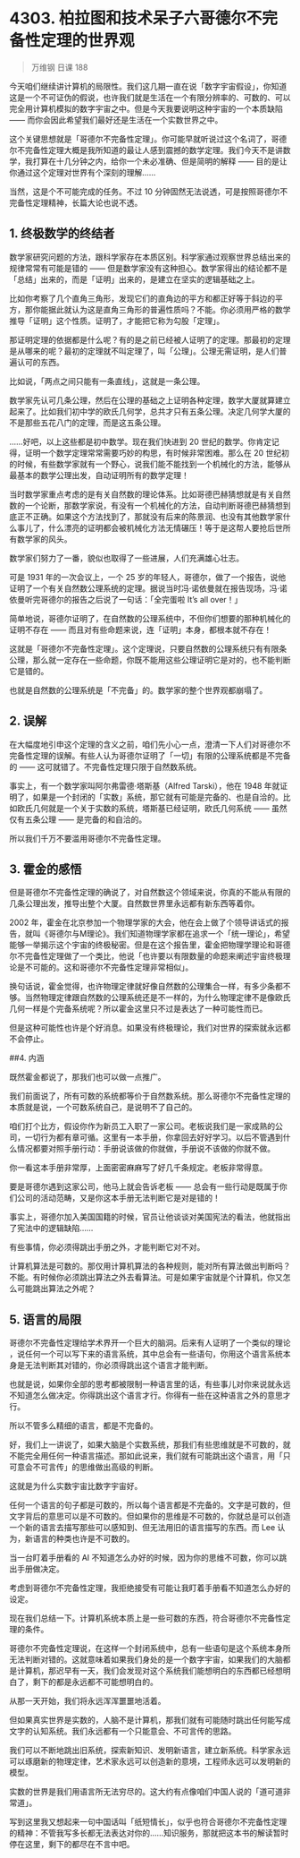 # 4303. 柏拉图和技术呆子六哥德尔不完备性定理的世界观

> 万维钢 日课 188

今天咱们继续讲计算机的局限性。我们这几期一直在说「数字宇宙假设」，你知道这是一个不可证伪的假说，也许我们就是生活在一个有限分辨率的、可数的、可以完全用计算机模拟的数字宇宙之中。但是今天我要说明这种宇宙的一个本质缺陷 —— 而你会因此希望我们最好还是生活在一个实数世界之中。

这个关键思想就是「哥德尔不完备性定理」。你可能早就听说过这个名词了，哥德尔不完备性定理大概是我所知道的最让人感到震撼的数学定理。我们今天不是讲数学，我打算在十几分钟之内，给你一个未必准确、但是简明的解释 —— 目的是让你通过这个定理对世界有个深刻的理解……

当然，这是个不可能完成的任务。不过 10 分钟固然无法说透，可是按照哥德尔不完备性定理精神，长篇大论也说不透。

## 1. 终极数学的终结者

数学家研究问题的方法，跟科学家存在本质区别。科学家通过观察世界总结出来的规律常常有可能是错的 —— 但是数学家没有这种担心。数学家得出的结论都不是「总结」出来的，而是「证明」出来的，是建立在坚实的逻辑基础之上。

比如你考察了几个直角三角形，发现它们的直角边的平方和都正好等于斜边的平方，那你能据此就认为这是直角三角形的普遍性质吗？不能。你必须用严格的数学推导「证明」这个性质。证明了，才能把它称为勾股「定理」。

那证明定理的依据都是什么呢？有的是之前已经被人证明了的定理。那最初的定理是从哪来的呢？最初的定理就不叫定理了，叫「公理」。公理无需证明，是人们普遍认可的东西。

比如说，「两点之间只能有一条直线」，这就是一条公理。

数学家先认可几条公理，然后在公理的基础之上证明各种定理，数学大厦就算建立起来了。比如我们初中学的欧氏几何学，总共才只有五条公理。决定几何学大厦的不是那些五花八门的定理，而是这五条公理。

……好吧，以上这些都是初中数学。现在我们快进到 20 世纪的数学。你肯定记得，证明一个数学定理常常需要巧妙的构思，有时候非常困难。那么在 20 世纪初的时候，有些数学家就有一个野心，说我们能不能找到一个机械化的方法，能够从最基本的数学公理出发，自动证明所有的数学定理！

当时数学家重点考虑的是有关自然数的理论体系。比如哥德巴赫猜想就是有关自然数的一个论断，那数学家说，有没有一个机械化的方法，自动判断哥德巴赫猜想到底正不正确。如果这个方法找到了，那就没有后来的陈景润、也没有其他数学家什么事儿了，什么漂亮的证明都会被机械化方法无情碾压！等于是这帮人要抢后世所有数学家的风头。

数学家们努力了一番，貌似也取得了一些进展，人们充满雄心壮志。

可是 1931 年的一次会议上，一个 25 岁的年轻人，哥德尔，做了一个报告，说他证明了一个有关自然数公理系统的定理。据说当时冯·诺依曼就在报告现场，冯·诺依曼听完哥德尔的报告之后说了一句话：「全完蛋啦 It’s all over！」

简单地说，哥德尔证明了，在自然数的公理系统中，不但你们想要的那种机械化的证明不存在 —— 而且对有些命题来说，连「证明」本身，都根本就不存在！

这就是「哥德尔不完备性定理」。这个定理说，只要自然数的公理系统只有有限条公理，那么就一定存在一些命题，你既不能用这些公理证明它是对的，也不能判断它是错的。

也就是自然数的公理系统是「不完备」的。数学家的整个世界观都崩塌了。

## 2. 误解

在大幅度地引申这个定理的含义之前，咱们先小心一点，澄清一下人们对哥德尔不完备性定理的误解。有些人认为哥德尔证明了「一切」有限的公理系统都是不完备的 —— 这可就错了。不完备性定理只限于自然数系统。

事实上，有一个数学家叫阿尔弗雷德·塔斯基（Alfred Tarski），他在 1948 年就证明了，如果是一个封闭的「实数」系统，那它就有可能是完备的、也是自洽的。比如欧氏几何就是一个关于实数的系统，塔斯基已经证明，欧氏几何系统 —— 虽然仅有五条公理 —— 是完备的和自洽的。

所以我们千万不要滥用哥德尔不完备性定理。

## 3. 霍金的感悟

但是哥德尔不完备性定理的确说了，对自然数这个领域来说，你真的不能从有限的几条公理出发，推导出整个大厦。自然数世界里永远都有新东西等着你。

2002 年，霍金在北京参加一个物理学家的大会，他在会上做了个领导讲话式的报告，就叫《哥德尔与M理论》。我们知道物理学家都在追求一个「统一理论」，希望能够一举揭示这个宇宙的终极秘密。但是在这个报告里，霍金把物理学理论和哥德尔不完备性定理做了一个类比，他说「也许要以有限数量的命题来阐述宇宙终极理论是不可能的。这和哥德尔不完备性定理非常相似」。

换句话说，霍金觉得，也许物理定律就好像自然数的公理集合一样，有多少条都不够。当然物理定律跟自然数的公理系统还是不一样的，为什么物理定律不是像欧氏几何一样是个完备系统呢？所以霍金这里只不过是表达了一种可能性而已。

但是这种可能性也许是个好消息。如果没有终极理论，我们对世界的探索就永远都不会停止。

##4. 内涵

既然霍金都说了，那我们也可以做一点推广。

我们前面说了，所有可数的系统都等价于自然数系统。那么哥德尔不完备性定理的本质就是说，一个可数系统自己，是说明不了自己的。

咱们打个比方，假设你作为新员工入职了一家公司。老板说我们是一家成熟的公司，一切行为都有章可循。这里有一本手册，你拿回去好好学习。以后不管遇到什么情况都要对照手册行动：手册说该做的你就做，手册说不该做的你就不做。

你一看这本手册非常厚，上面密密麻麻写了好几千条规定。老板非常得意。

要是哥德尔遇到这家公司，他马上就会告诉老板 —— 总会有一些行动是既属于你们公司的活动范畴，又是你这本手册无法判断它是对是错的！

事实上，哥德尔加入美国国籍的时候，官员让他谈谈对美国宪法的看法，他就指出了宪法中的逻辑缺陷……

有些事情，你必须得跳出手册之外，才能判断它对不对。

计算机算法是可数的。那仅用计算机算法的各种规则，能对所有算法做出判断吗？不能。有时候你必须跳出算法之外去看算法。可是如果宇宙就是个计算机，你又怎么可能跳出算法之外呢？

## 5. 语言的局限

哥德尔不完备性定理给学术界开一个巨大的脑洞。后来有人证明了一个类似的理论 ，说任何一个可以写下来的语言系统，其中总会有一些语句，你用这个语言系统本身是无法判断其对错的，你必须得跳出这个语言才能判断。

也就是说，如果你全部的思考都被限制一种语言里的话，有些事儿对你来说就永远不知道怎么做决定。你得跳出这个语言才行。你得有一些在这种语言之外的意思才行。

所以不管多么精细的语言，都是不完备的。

好，我们上一讲说了，如果大脑是个实数系统，那我们有些思维就是不可数的，就不能完全用任何一种语言描述。那如此说来，我们就有可能跳出这个语言，用「只可意会不可言传」的思维做出高级的判断。

这就是为什么实数宇宙比数字宇宙好。

任何一个语言的句子都是可数的，所以每个语言都是不完备的。文字是可数的，但文字背后的意思可以是不可数的。但如果你的思维是不可数的，你就总是可以创造一个新的语言去描写那些可以感知到、但无法用旧的语言描写的东西。而 Lee 认为，新语言的种类也许是不可数的。

当一台盯着手册看的 AI 不知道怎么办好的时候，因为你的思维不可数，你可以跳出手册做决定。

考虑到哥德尔不完备性定理，我拒绝接受有可能让我盯着手册看不知道怎么办好的设定。

现在我们总结一下。计算机系统本质上是一些可数的东西，符合哥德尔不完备性定理的条件。

哥德尔不完备性定理说，在这样一个封闭系统中，总有一些语句是这个系统本身所无法判断对错的。这就意味着如果我们身处的是一个数字宇宙，如果我们的大脑都是计算机，那迟早有一天，我们会发现对这个系统我们能想明白的东西都已经想明白了，剩下的都是永远都不可能想明白的。

从那一天开始，我们将永远浑浑噩噩地活着。

但如果真实世界是实数的，人脑不是计算机，那我们就有可能随时跳出任何能写成文字的认知系统。我们永远都有一个只能意会、不可言传的思路。

我们可以不断地跳出旧系统，探索新知识、发明新语言，建立新系统。科学家永远可以琢磨新的物理定律，艺术家永远可以创造新的意境，工程师永远可以发明新的模型。

实数的世界是我们用语言所无法穷尽的。这大约有点像咱们中国人说的「道可道非常道」。

写到这里我又想起来一句中国话叫「纸短情长」，似乎也符合哥德尔不完备性定理的精神：不管我写多长都无法表达对你的……知识服务，那就把这本书的解读暂时停在这里，剩下的都尽在不言中吧。



